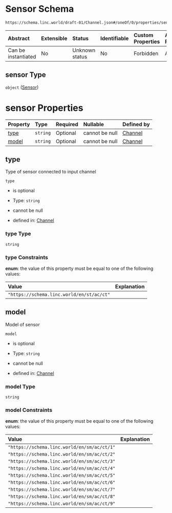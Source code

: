 # Sensor Schema

```txt
https://schema.linc.world/draft-01/Channel.json#/oneOf/0/properties/sensor
```



| Abstract            | Extensible | Status         | Identifiable | Custom Properties | Additional Properties | Access Restrictions | Defined In                                           |
| :------------------ | :--------- | :------------- | :----------- | :---------------- | :-------------------- | :------------------ | :--------------------------------------------------- |
| Can be instantiated | No         | Unknown status | No           | Forbidden         | Allowed               | none                | [Channel.json*](Channel.json "open original schema") |

## sensor Type

`object` ([Sensor](channel-oneof-channel-with-current-transformer-properties-sensor.md))

# sensor Properties

| Property        | Type     | Required | Nullable       | Defined by                                                                                                                                                                                    |
| :-------------- | :------- | :------- | :------------- | :-------------------------------------------------------------------------------------------------------------------------------------------------------------------------------------------- |
| [type](#type)   | `string` | Optional | cannot be null | [Channel](channel-oneof-channel-with-current-transformer-properties-sensor-properties-type.md "https://schema.linc.world/draft-01/Channel.json#/oneOf/0/properties/sensor/properties/type")   |
| [model](#model) | `string` | Optional | cannot be null | [Channel](channel-oneof-channel-with-current-transformer-properties-sensor-properties-model.md "https://schema.linc.world/draft-01/Channel.json#/oneOf/0/properties/sensor/properties/model") |

## type

Type of sensor connected to input channel

`type`

*   is optional

*   Type: `string`

*   cannot be null

*   defined in: [Channel](channel-oneof-channel-with-current-transformer-properties-sensor-properties-type.md "https://schema.linc.world/draft-01/Channel.json#/oneOf/0/properties/sensor/properties/type")

### type Type

`string`

### type Constraints

**enum**: the value of this property must be equal to one of the following values:

| Value                                     | Explanation |
| :---------------------------------------- | :---------- |
| `"https://schema.linc.world/en/st/ac/ct"` |             |

## model

Model of sensor

`model`

*   is optional

*   Type: `string`

*   cannot be null

*   defined in: [Channel](channel-oneof-channel-with-current-transformer-properties-sensor-properties-model.md "https://schema.linc.world/draft-01/Channel.json#/oneOf/0/properties/sensor/properties/model")

### model Type

`string`

### model Constraints

**enum**: the value of this property must be equal to one of the following values:

| Value                                       | Explanation |
| :------------------------------------------ | :---------- |
| `"https://schema.linc.world/en/sm/ac/ct/1"` |             |
| `"https://schema.linc.world/en/sm/ac/ct/2"` |             |
| `"https://schema.linc.world/en/sm/ac/ct/3"` |             |
| `"https://schema.linc.world/en/sm/ac/ct/4"` |             |
| `"https://schema.linc.world/en/sm/ac/ct/5"` |             |
| `"https://schema.linc.world/en/sm/ac/ct/6"` |             |
| `"https://schema.linc.world/en/sm/ac/ct/7"` |             |
| `"https://schema.linc.world/en/sm/ac/ct/8"` |             |
| `"https://schema.linc.world/en/sm/ac/ct/9"` |             |
